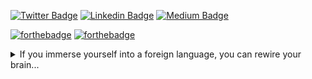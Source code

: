 [![Twitter Badge](https://img.shields.io/badge/-@lfv89-1ca0f1?style=flat-square&labelColor=1ca0f1&logo=twitter&logoColor=white&link=https://twitter.com/lfv89)](https://twitter.com/lfv89)   [![Linkedin Badge](https://img.shields.io/badge/lfv89-blue?style=flat-square&logo=Linkedin&logoColor=white&link=https://www.linkedin.com/in/lfv89/)](https://www.linkedin.com/in/lfv89/)   [![Medium Badge](https://img.shields.io/badge/-@lfv89-03a57a?style=flat-square&labelColor=000000&logo=Medium&link=https://medium.com/@lfv89/)](https://medium.com/@lfv89/)


[![forthebadge](https://forthebadge.com/images/badges/check-it-out.svg)](https://lfv89.dev)  [![forthebadge](https://forthebadge.com/images/badges/built-with-love.svg)](https://lfv89.dev)


<details>
  <summary>If you immerse yourself into a foreign language, you can rewire your brain...</summary>

![](https://github.com/lfv89/lfv89/blob/master/vim.png?raw=true)
</details>
